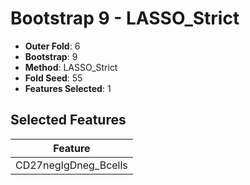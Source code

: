 # Bootstrap 9 - LASSO_Strict

- **Outer Fold**: 6
- **Bootstrap**: 9
- **Method**: LASSO_Strict
- **Fold Seed**: 55
- **Features Selected**: 1

## Selected Features

| Feature |
|---------|
| CD27negIgDneg_Bcells |
